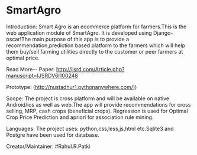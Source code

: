 # SmartAgro

Introduction:
  Smart Agro is an ecommerce platform for farmers.This is the web application module of SmartAgro.
  It is developed using Django-oscar!The main purpose of this app is to provide a recommendation,prediction based platform to the farmers 
  which will help them buy/sell farming utilities directly to the customer or peer farmers at optimal price.
  
Read More--
Paper:
  http://ijsrd.com/Article.php?manuscript=IJSRDV6I100248

Prototype:
  (http://nustadhur1.pythonanywhere.com/))

Scope:
  The project is cross platform and will be available on native Android/ios as well as web.The app will provide recommendations for cross   selling, MRP, cash crops (beneficial crops). Regression is used for Optimal Crop Price Prediction and apriori for association rule mining.

Languages:
  The project uses: python,css,less,js,html etc.Sqlite3 and Postgre have been used for database.

Creator/Maintainer:
#Rahul.R.Patki
